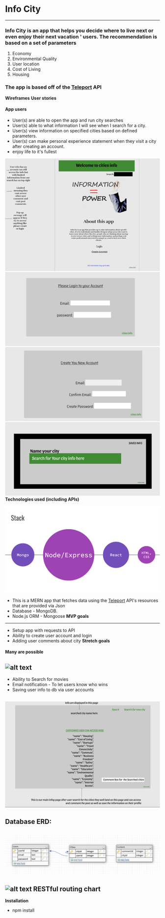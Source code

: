 # Info City
***

### **Info City** is an app that helps you decide where to live next or even enjoy their next vacation ' users. The recommendation is based on a set of parameters
1. Economy
2. Environmental Quality
3. User location
4. Cost of Living
5. Housing
### The app is based off of the [Teleport](https://developers.teleport.org/) API

**Wireframes**
**User stories**
#### App users
- User(s) are able to open the app and run city searches
-  User(s) able to what information I will see when I search for a city.
- User(s) view information on specified cities based on defined parameters.
- User(s) can make personal experience statement when they visit a city  after creating an account.
- enjoy life to it's fullest

![alt text](introduction.png)
![alt text](login.png)
![alt text](new_account.png)
![alt text](search.png)
**Technologies used (including APIs)**

![alt text](tech.png)
- This is a MERN app that fetches data using the [Teleport](https://developers.teleport.org/) API's resources that are provided via Json
- Database - MongoDB.
- Node.js ORM - Mongoose
**MVP goals**
---
- Setup app with requests to API
- Ability to create user account and login
- Adding user comments about city
**Stretch goals**

#### Many are possible
![alt text](possible_stretch.png)
---
- Ability to Search for movies
- Email notification - To let users know who wins
- Saving user info to db via user accounts

![alt text](parameters.png)
---
## **Database ERD:**

![alt text](erd.png)
---
![alt text](public/images/erdme.png)
**RESTful routing chart**
---
**Installation**
- npm install
